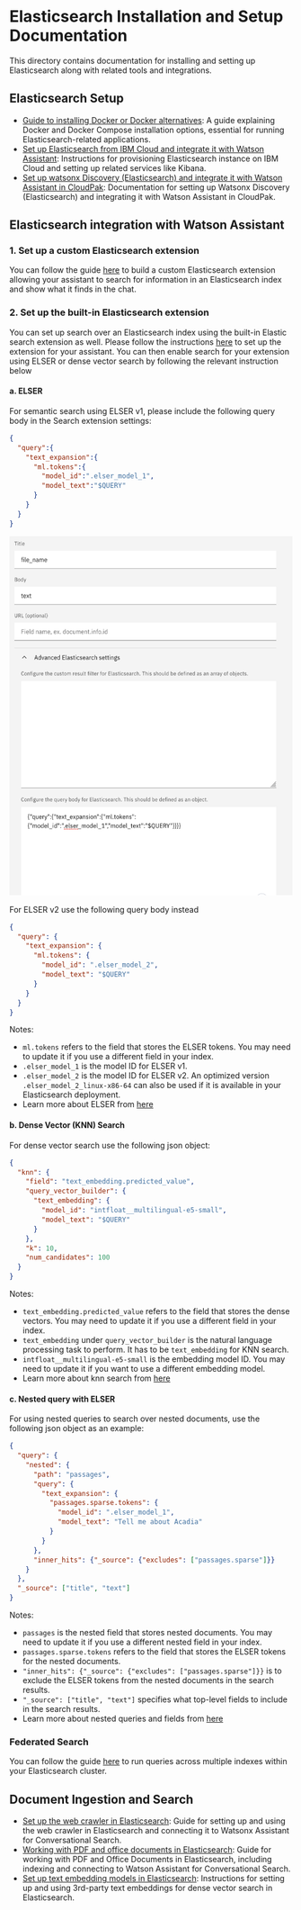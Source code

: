 # Elasticsearch Installation and Setup Documentation

This directory contains documentation for installing and setting up Elasticsearch along with related tools and integrations.

## Elasticsearch Setup
- [Guide to installing Docker or Docker alternatives](how_to_install_docker.md): A guide explaining Docker and Docker Compose installation options, essential for running Elasticsearch-related applications.
- [Set up Elasticsearch from IBM Cloud and integrate it with Watson Assistant](ICD_Elasticsearch_install_and_setup.md): Instructions for provisioning Elasticsearch instance on IBM Cloud and setting up related services like Kibana.
- [Set up watsonx Discovery (Elasticsearch) and integrate it with Watson Assistant in CloudPak](watsonx_discovery_install_and_setup.md): Documentation for setting up Watsonx Discovery (Elasticsearch) and integrating it with Watson Assistant in CloudPak.

## Elasticsearch integration with Watson Assistant
### 1. Set up a custom Elasticsearch extension
You can follow the guide [here](../../starter-kits/elasticsearch/README.md) to build a custom Elasticsearch extension allowing your assistant to search for information in an Elasticsearch index and show what it finds in the chat.
### 2. Set up the built-in Elasticsearch extension
You can set up search over an Elasticsearch index using the built-in Elastic search extension as well. Please follow the instructions [here](https://cloud.ibm.com/docs/watson-assistant?topic=watson-assistant-search-elasticsearch-add) to set up the extension for your assistant. You can then enable search for your extension using ELSER or dense vector search by following the relevant instruction below 

#### a. ELSER
For semantic search using ELSER v1, please include the following query body in the Search extension settings:

```json
{
  "query":{
    "text_expansion":{
      "ml.tokens":{
        "model_id":".elser_model_1",
        "model_text":"$QUERY"
      }
    }
  }
}
```

<img src="assets/query_body_for_elasticsearch.png" width="547" height="638" />

For ELSER v2 use the following query body instead
```json
{
  "query": {
    "text_expansion": {
      "ml.tokens": {
        "model_id": ".elser_model_2",
        "model_text": "$QUERY"
      }
    }
  }
}
```
Notes:
* `ml.tokens` refers to the field that stores the ELSER tokens. You may need to update it if you use a different field in your index.
* `.elser_model_1` is the model ID for ELSER v1.
* `.elser_model_2` is the model ID for ELSER v2. An optimized version `.elser_model_2_linux-x86-64` can also be used if it is available in your Elasticsearch deployment.
* Learn more about ELSER from [here](https://www.elastic.co/guide/en/elasticsearch/reference/current/semantic-search-elser.html)


#### b. Dense Vector (KNN) Search
For dense vector search use the following json object:
```json
{
  "knn": {
    "field": "text_embedding.predicted_value",
    "query_vector_builder": {
      "text_embedding": {
        "model_id": "intfloat__multilingual-e5-small",
        "model_text": "$QUERY"
      }
    },
    "k": 10,
    "num_candidates": 100
  }
}
```
Notes:
* `text_embedding.predicted_value` refers to the field that stores the dense vectors. You may need to update it if you use a different field in your index.
* `text_embedding` under `query_vector_builder` is the natural language processing task to perform. It has to be `text_embedding` for KNN search.
* `intfloat__multilingual-e5-small` is the embedding model ID. You may need to update it if you want to use a different embedding model.
* Learn more about knn search from [here](https://www.elastic.co/guide/en/elasticsearch/reference/current/knn-search.html)

#### c. Nested query with ELSER
For using nested queries to search over nested documents, use the following json object as an example:
```json
{
  "query": {
    "nested": {
      "path": "passages",
      "query": {
        "text_expansion": {
          "passages.sparse.tokens": {
            "model_id": ".elser_model_1",
            "model_text": "Tell me about Acadia"
          }
        }
      },
      "inner_hits": {"_source": {"excludes": ["passages.sparse"]}}
    }
  },
  "_source": ["title", "text"]
}
```
Notes:
* `passages` is the nested field that stores nested documents. You may need to update it if you use a different nested field in your index.
* `passages.sparse.tokens` refers to the field that stores the ELSER tokens for the nested documents.
* `"inner_hits": {"_source": {"excludes": ["passages.sparse"]}}` is to exclude the ELSER tokens from the nested documents in the search results.
* `"_source": ["title", "text"]` specifies what top-level fields to include in the search results.
* Learn more about nested queries and fields from [here](https://www.elastic.co/guide/en/elasticsearch/reference/current/query-dsl-nested-query.html)

### Federated Search
You can follow the guide [here](federated_search.md) to run queries across multiple indexes within your Elasticsearch cluster.

## Document Ingestion and Search
- [Set up the web crawler in Elasticsearch](how_to_use_web_crawler_in_elasticsearch.md): Guide for setting up and using the web crawler in Elasticsearch and connecting it to Watsonx Assistant for Conversational Search.
- [Working with PDF and office documents in Elasticsearch](how_to_index_pdf_and_office_documents_elasticsearch.md): Guide for working with PDF and Office Documents in Elasticsearch, including indexing and connecting to Watson Assistant for Conversational Search.
- [Set up text embedding models in Elasticsearch](text_embedding_deploy_and_use.md): Instructions for setting up and using 3rd-party text embeddings for dense vector search in Elasticsearch.
